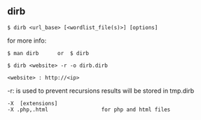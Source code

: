 ## dirb


```
$ dirb <url_base> [<wordlist_file(s)>] [options]
```


for more info:
```
$ man dirb      or  $ dirb
```
```
$ dirb <website> -r -o dirb.dirb
```
```
<website> : http://<ip>
```
-r: is used to prevent recursions
results will be stored in tmp.dirb

```
-X  [extensions]
-X .php,.html                 for php and html files
```
